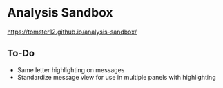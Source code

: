 # Analysis Sandbox

https://tomster12.github.io/analysis-sandbox/

## To-Do

- Same letter highlighting on messages
- Standardize message view for use in multiple panels with highlighting
